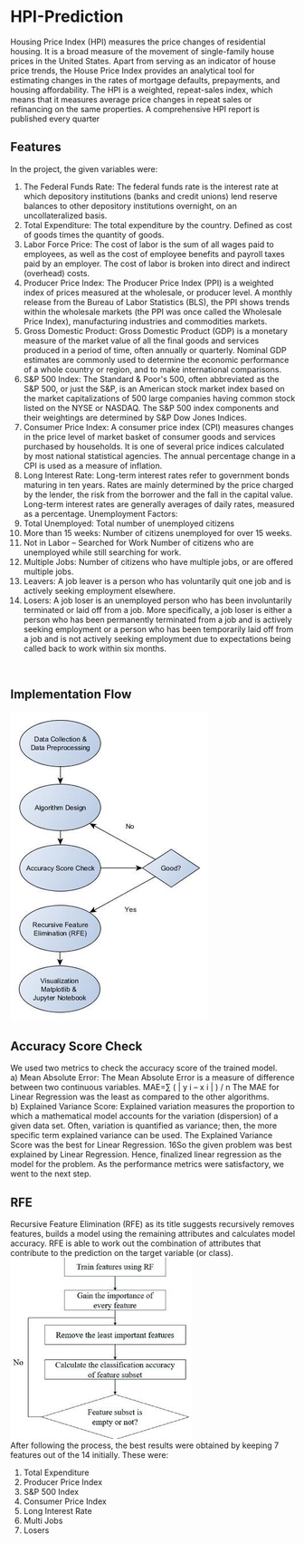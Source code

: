 # HPI-Prediction
Housing Price Index (HPI) measures the price changes of residential housing. It is a broad
measure of the movement of single-family house prices in the United States. Apart from
serving as an indicator of house price trends, the House Price Index provides an analytical
tool for estimating changes in the rates of mortgage defaults, prepayments, and housing
affordability. The HPI is a weighted, repeat-sales index, which means that it measures average
price changes in repeat sales or refinancing on the same properties. A comprehensive HPI
report is published every quarter
## Features
In the project, the given variables were:
1. The Federal Funds Rate:
The federal funds rate is the interest rate at which depository institutions (banks and credit
unions) lend reserve balances to other depository institutions overnight, on an uncollateralized
basis.
2. Total Expenditure:
The total expenditure by the country. Defined as cost of goods times the quantity of goods.
3. Labor Force Price:
The cost of labor is the sum of all wages paid to employees, as well as the cost of employee
benefits and payroll taxes paid by an employer. The cost of labor is broken into direct and
indirect (overhead) costs.
4. Producer Price Index:
The Producer Price Index (PPI) is a weighted index of prices measured at the wholesale, or
producer level. A monthly release from the Bureau of Labor Statistics (BLS), the PPI shows
trends within the wholesale markets (the PPI was once called the Wholesale Price Index),
manufacturing industries and commodities markets.
5. Gross Domestic Product:
Gross Domestic Product (GDP) is a monetary measure of the market value of all the final
goods and services produced in a period of time, often annually or quarterly. Nominal GDP
estimates are commonly used to determine the economic performance of a whole country or
region, and to make international comparisons.
6. S&P 500 Index:
The Standard & Poor's 500, often abbreviated as the S&P 500, or just the S&P, is an
American stock market index based on the market capitalizations of 500 large companies
having common stock listed on the NYSE or NASDAQ. The S&P 500 index components and
their weightings are determined by S&P Dow Jones Indices.
7. Consumer Price Index:
A consumer price index (CPI) measures changes in the price level of market basket of
consumer goods and services purchased by households. It is one of several price indices
calculated by most national statistical agencies. The annual percentage change in a CPI is
used as a measure of inflation.
8. Long Interest Rate:
Long-term interest rates refer to government bonds maturing in ten years. Rates are mainly
determined by the price charged by the lender, the risk from the borrower and the fall in the
capital value. Long-term interest rates are generally averages of daily rates, measured as a
percentage.
Unemployment Factors:
9. Total Unemployed:
Total number of unemployed citizens
10. More than 15 weeks:
Number of citizens unemployed for over 15 weeks.
11. Not in Labor – Searched for Work
Number of citizens who are unemployed while still searching for work.
12. Multiple Jobs:
Number of citizens who have multiple jobs, or are offered multiple jobs.
13. Leavers:
A job leaver is a person who has voluntarily quit one job and is actively seeking employment
elsewhere.
14. Losers:
A job loser is an unemployed person who has been involuntarily terminated or laid off from a
job. More specifically, a job loser is either a person who has been permanently terminated
from a job and is actively seeking employment or a person who has been temporarily laid off
from a job and is not actively seeking employment due to expectations being called back to
work within six months.
<br />

## Implementation Flow 

![flow diagram](images/flow.png?raw=true) <br />

## Accuracy Score Check
We used two metrics to check the accuracy score of the trained model. <br />
a) Mean Absolute Error:
The Mean Absolute Error is a measure of difference between two continuous variables.
MAE=∑ ( | y i – x i | ) / n
The MAE for Linear Regression was the least as compared to the other algorithms. <br />
b) Explained Variance Score:
Explained variation measures the proportion to which a mathematical model accounts for the
variation (dispersion) of a given data set. Often, variation is quantified as variance; then, the
more specific term explained variance can be used.
The Explained Variance Score was the best for Linear Regression.
16So the given problem was best explained by Linear Regression. Hence, finalized linear
regression as the model for the problem.
As the performance metrics were satisfactory, we went to the next step.

## RFE
Recursive Feature Elimination (RFE) as its title suggests recursively removes features, builds
a model using the remaining attributes and calculates model accuracy. RFE is able to work
out the combination of attributes that contribute to the prediction on the target variable (or
class).<br />
![rfe diagram](images/rfe.png?raw=true) <br/>
After following the process, the best results were obtained by keeping 7 features out of the 14
initially. These were:
1. Total Expenditure
2. Producer Price Index
3. S&P 500 Index
4. Consumer Price Index
5. Long Interest Rate
6. Multi Jobs
7. Losers


